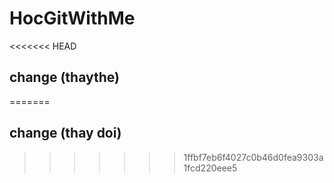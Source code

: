 # HocGitWithMe 
<<<<<<< HEAD
## change (thaythe) 
=======
## change (thay doi)
>>>>>>> 1ffbf7eb6f4027c0b46d0fea9303a1fcd220eee5

